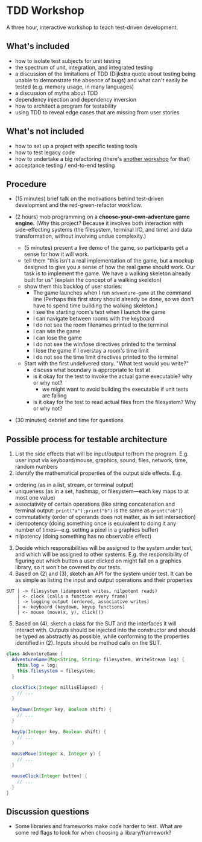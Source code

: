 # TDD Workshop

A three hour, interactive workshop to teach test-driven
development.

## What's included

- how to isolate test subjects for unit testing
- the spectrum of unit, integration, and integrated
  testing
- a discussion of the limitations of TDD
  (Dijkstra quote about testing being unable to demonstrate the absence of bugs)
  and what can't easily be tested (e.g. memory usage, in many languages)
- a discussion of myths about TDD
- dependency injection and dependency inversion
- how to architect a program for testability
- using TDD to reveal edge cases that are missing from user stories

## What's not included

- how to set up a project with specific testing tools
- how to test legacy code
- how to undertake a big refactoring (there's [another
  workshop](https://github.com/benchristel/refactoring-workshop)
  for that)
- acceptance testing / end-to-end testing

## Procedure

- (15 minutes) brief talk on the motivations behind
  test-driven development and the red-green-refactor
  workflow.
- (2 hours) mob programming on a **choose-your-own-adventure game engine.**
  (Why this project? Because it involves both interaction with side-effecting systems (the filesystem, terminal I/O, and time) and data transformation, without involving undue complexity.)

  - (5 minutes) present a live demo of the game, so participants get a sense for how it will work.
  - tell them "this isn't a real implementation of the game, but a mockup designed to give you a sense of how the real
    game should work. Our task is to implement the game. We have a walking skeleton already built for us" (explain the
    concept of a walking skeleton)
  - show them this backlog of user stories:
    - The game launches when I run `adventure-game` at the command line
      (Perhaps this first story should already be done, so we don't have to spend time building the walking skeleton.)
    - I see the starting room's text when I launch the game
    - I can navigate between rooms with the keyboard
    - I do not see the room filenames printed to the terminal
    - I can win the game
    - I can lose the game
    - I do not see the win/lose directives printed to the terminal
    - I lose the game if I overstay a room's time limit
    - I do not see the time limit directives printed to the terminal
  - Start with the first undelivered story. "What test would you write?"
    - discuss what boundary is appropriate to test at
    - is it okay for the test to invoke the actual game executable? why or why not?
      - we might want to avoid building the executable if unit tests are failing
    - is it okay for the test to read actual files from the filesystem? Why or why not?
- (30 minutes) debrief and time for questions

## Possible process for testable architecture

1. List the side effects that will be input/output to/from
  the program. E.g. user input via keyboard/mouse, graphics,
  sound, files, network, time, random numbers
2. Identify the mathematical properties of the output
  side effects. E.g.
  - ordering (as in a list, stream, or terminal output)
  - uniqueness (as in a set, hashmap, or filesystem—each key maps to at most one value)
  - associativity of certain operations (like string concatenation and terminal output: `print("a");print("b")` is the same as `print("ab")`)
  - commutativity (order of operands does not matter, as in set intersection)
  - idempotency (doing something once is equivalent to doing it any number of times—e.g. setting a pixel in a graphics buffer)
  - nilpotency (doing something has no observable effect)
3. Decide which responsibilities will be assigned to the
  system under test, and which will be assigned to other
  systems. E.g. the responsibility of figuring out which
  button a user clicked on might fall on a graphics library,
  so it won't be covered by our tests.
4. Based on (2) and (3), sketch an API for the system under
  test. It can be as simple as listing the input and output
  operations and their properties
  ```
  SUT | -> filesystem (idempotent writes, nilpotent reads)
      | <- clock (calls a function every frame)
      | -> logging output (ordered, associative writes)
      | <- keyboard (keydown, keyup functions)
      | <- mouse (move(x, y), click())
  ```
5. Based on (4), sketch a class for the SUT and the
   interfaces it will interact with. Outputs should be
   injected into the constructor and should be typed as
   abstractly as possible, while conforming to the properties
   identified in (2). Inputs should be method calls on the SUT.

  ```java
  class AdventureGame {
    AdventureGame(Map<String, String> filesystem, WriteStream log) {
      this.log = log;
      this.filesystem = filesystem;
    }

    clockTick(Integer millisElapsed) {
      // ...
    }

    keyDown(Integer key, Boolean shift) {
      // ...
    }

    keyUp(Integer key, Boolean shift) {
      // ...
    }

    mouseMove(Integer x, Integer y) {
      // ...
    }

    mouseClick(Integer button) {
      // ...
    }
  }
  ```

## Discussion questions

- Some libraries and frameworks make code harder to test.
  What are some red flags to look for when choosing a
  library/framework?
